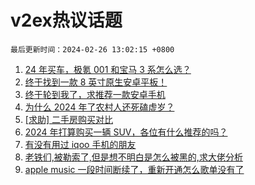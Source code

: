# v2ex热议话题

`最后更新时间：2024-02-26 13:02:15 +0800`

1. [24 年买车，极氪 001 和宝马 3 系怎么选？](https://www.v2ex.com/t/1018272)
1. [终于找到一款 8 英寸原生安卓平板！](https://www.v2ex.com/t/1018346)
1. [终于轮到我了，求推荐一款安卓手机](https://www.v2ex.com/t/1018302)
1. [为什么 2024 年了农村人还死磕虚岁？](https://www.v2ex.com/t/1018261)
1. [[求助] 二手房购买对比](https://www.v2ex.com/t/1018251)
1. [2024 年打算购买一辆 SUV，各位有什么推荐的吗？](https://www.v2ex.com/t/1018409)
1. [有没有用过 iqoo 手机的朋友](https://www.v2ex.com/t/1018315)
1. [老铁们,被勒索了,但是想不明白是怎么被黑的,求大佬分析](https://www.v2ex.com/t/1018377)
1. [apple music 一段时间断续了，重新开通怎么歌单没有了](https://www.v2ex.com/t/1018357)

